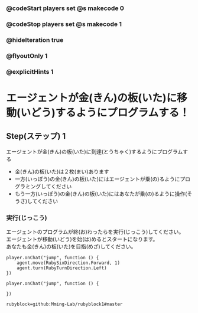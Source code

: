### @codeStart players set @s makecode 0
### @codeStop players set @s makecode 1

### @hideIteration true 
### @flyoutOnly 1
### @explicitHints 1


# エージェントが金(きん)の板(いた)に移動(いどう)するようにプログラムする！

## Step(ステップ) 1 
エージェントが金(きん)の板(いた)に到達(とうちゃく)するようにプログラムする
- 金(きん)の板(いた)は２枚(まい)あります
- 一方(いっぽう)の金(きん)の板(いた)にはエージェントが乗(の)るようにプログラミングしてください
- もう一方(いっぽう)の金(きん)の板(いた)にはあなたが乗(の)るように操作(そうさ)してください

### 実行(じっこう)
エージェントのプログラムが終(お)わったらを実行(じっこう)してください。</br>
エージェントが移動(いどう)を始(は)めるとスタートになります。</br>
あなたも金(きん)の板(いた)を目指(めざ)してください。</br>



```ghost
player.onChat("jump", function () {
    agent.move(RubySixDirection.Forward, 1)
    agent.turn(RubyTurnDirection.Left)
})
``` 
```template
player.onChat("jump", function () {
	
})
```
```package
rubyblock=github:Mming-Lab/rubyblock1#master
```
